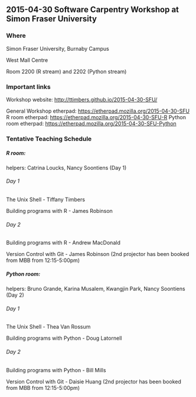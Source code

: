 ## 2015-04-30 Software Carpentry Workshop at Simon Fraser University

### Where
Simon Fraser University, Burnaby Campus

West Mall Centre
 
Room 2200 (R stream) and 2202 (Python stream) 

### Important links

Workshop website: http://ttimbers.github.io/2015-04-30-SFU/

General Workshop etherpad: https://etherpad.mozilla.org/2015-04-30-SFU
R room etherpad: https://etherpad.mozilla.org/2015-04-30-SFU-R
Python room etherpad: https://etherpad.mozilla.org/2015-04-30-SFU-Python

### Tentative Teaching Schedule

##### R room:
helpers: Catrina Loucks, Nancy Soontiens (Day 1)

###### Day 1
The Unix Shell  - Tiffany Timbers	

Building programs with R - James Robinson

###### Day 2
Building programs with R  - Andrew MacDonald

Version Control with Git - James Robinson (2nd projector has been booked from MBB from 12:15-5:00pm)




##### Python room:
helpers: Bruno Grande, Karina Musalem, Kwangjin Park, Nancy Soontiens (Day 2)

###### Day 1

The Unix Shell  - Thea Van Rossum

Building programs with Python - Doug Latornell

###### Day 2
Building programs with Python - Bill Mills

Version Control with Git - Daisie Huang (2nd projector has been booked from MBB from 12:15-5:00pm)

